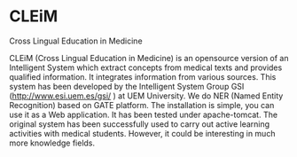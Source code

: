 # CLEiM
Cross Lingual Education in Medicine

CLEiM (Cross Lingual Education in Medicine) is an opensource version of an Intelligent System which extract concepts from medical texts and provides qualified information. It integrates information from various sources. This system has been developed by the Intelligent System Group GSI (http://www.esi.uem.es/gsi/ ) at UEM University.
We do NER (Named Entity Recognition) based on GATE platform.
The installation is simple, you can use it as a Web application. It has been tested under apache-tomcat.
The original system has been successfully used to carry out active learning activities with medical students. However, it could be interesting in much more knowledge fields.
